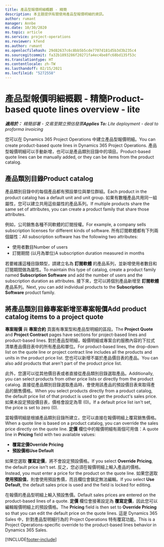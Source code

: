 ```yaml
---
title: 產品型報價明細概觀 - 精簡
description: 本主題提供有關使用產品型報價明細的資訊。
author: rumant
manager: Annbe
ms.date: 10/30/2020
ms.topic: article
ms.service: project-operations
ms.reviewer: kfend
ms.author: rumant
ms.openlocfilehash: 29d82637c6c8bb5b5cde7707d181d5b3d3b235c4
ms.sourcegitcommit: fa32b1893286f20271fa4ec4be8fc68bd135f53c
ms.translationtype: HT
ms.contentlocale: zh-TW
ms.lasthandoff: 02/15/2021
ms.locfileid: "5272558"
---
```

# <a name="product-based-quote-lines-overview---lite"></a><span data-ttu-id="d2c49-103">產品型報價明細概觀 - 精簡</span><span class="sxs-lookup"><span data-stu-id="d2c49-103">Product-based quote lines overview - lite</span></span>

<span data-ttu-id="d2c49-104">_**適用於：** 精簡部署 - 交易至開立預估發票_</span><span class="sxs-lookup"><span data-stu-id="d2c49-104">_**Applies To:** Lite deployment - deal to proforma invoicing_</span></span>

<span data-ttu-id="d2c49-105">您可以在 Dynamics 365 Project Operations 中建立產品型報價明細。</span><span class="sxs-lookup"><span data-stu-id="d2c49-105">You can create product-based quote lines in Dynamics 365 Project Operations.</span></span> <span data-ttu-id="d2c49-106">產品型報價明細可以手動新增，也可以是產品類別目錄中的項目。</span><span class="sxs-lookup"><span data-stu-id="d2c49-106">Product-based quote lines can be manually added, or they can be items from the product catalog.</span></span>

## <a name="product-catalog"></a><span data-ttu-id="d2c49-107">產品類別目錄</span><span class="sxs-lookup"><span data-stu-id="d2c49-107">Product catalog</span></span>

<span data-ttu-id="d2c49-108">產品類別目錄中的每個產品都有預設單位與單位群組。</span><span class="sxs-lookup"><span data-stu-id="d2c49-108">Each product in the product catalog has a default unit and unit group.</span></span> <span data-ttu-id="d2c49-109">如果有數種產品共用同一組屬性，您可以建立共用這些屬性的產品系列。</span><span class="sxs-lookup"><span data-stu-id="d2c49-109">If multiple products share the same set of attributes, you can create a product family that share those attributes.</span></span> 

<span data-ttu-id="d2c49-110">例如，公司銷售各種不同軟體的訂閱授權。</span><span class="sxs-lookup"><span data-stu-id="d2c49-110">For example, a company sells subscription licenses for different kinds of software.</span></span> <span data-ttu-id="d2c49-111">所有訂閱軟體都有下列兩個屬性：</span><span class="sxs-lookup"><span data-stu-id="d2c49-111">All subscription software has the following two attributes:</span></span>

- <span data-ttu-id="d2c49-112">使用者數目</span><span class="sxs-lookup"><span data-stu-id="d2c49-112">Number of users</span></span>
- <span data-ttu-id="d2c49-113">訂閱期間 (以月為單位)</span><span class="sxs-lookup"><span data-stu-id="d2c49-113">A subscription duration measured in months</span></span>

<span data-ttu-id="d2c49-114">若要維護這種目錄類型，請建立名為 **訂閱軟體** 的產品系列，並新增使用者數目和訂閱期間做為屬性。</span><span class="sxs-lookup"><span data-stu-id="d2c49-114">To maintain this type of catalog, create a product family named **Subscription Software** and add the number of users and the subscription duration as attributes.</span></span> <span data-ttu-id="d2c49-115">接下來，您可以將個別產品新增至 **訂閱軟體** 產品系列。</span><span class="sxs-lookup"><span data-stu-id="d2c49-115">Next, you can add individual products to the **Subscription Software** product family.</span></span>

## <a name="add-product-catalog-items-to-a-project-quote"></a><span data-ttu-id="d2c49-116">將產品類別目錄專案新增至專案報價</span><span class="sxs-lookup"><span data-stu-id="d2c49-116">Add product catalog items to a project quote</span></span>

<span data-ttu-id="d2c49-117">**專案報價** 與 **專案合約** 頁面有專案型和產品型明細的區段。</span><span class="sxs-lookup"><span data-stu-id="d2c49-117">The **Project Quote** and **Project Contract** pages have sections for project-based lines and product-based lines.</span></span> <span data-ttu-id="d2c49-118">對於產品型明細，報價明細或專案合約服務內容的下拉式清單產品價目表中的所有產品和單位。</span><span class="sxs-lookup"><span data-stu-id="d2c49-118">For product-based lines, the drop-down list on the quote line or project contract line includes all the products and units in the product price list.</span></span> <span data-ttu-id="d2c49-119">您也可以新增不屬於產品價目表的產品。</span><span class="sxs-lookup"><span data-stu-id="d2c49-119">You can also add products that aren't part of the product price list.</span></span>

<span data-ttu-id="d2c49-120">此外，您還可以從其他價目表或者直接從產品類別目錄選取產品。</span><span class="sxs-lookup"><span data-stu-id="d2c49-120">Additionally, you can select products from other price lists or directly from the product catalog.</span></span> <span data-ttu-id="d2c49-121">直接從產品類別目錄選取產品時，會使用該產品的預設價目表來取得產品的銷售價格。</span><span class="sxs-lookup"><span data-stu-id="d2c49-121">When you select products directly from a product catalog, the default price list of that product is used to get the product's sales price.</span></span> <span data-ttu-id="d2c49-122">如果未設定預設價目表，價格會設定為零 (0)。</span><span class="sxs-lookup"><span data-stu-id="d2c49-122">If a default price list isn't set, the price is set to zero (0).</span></span>

<span data-ttu-id="d2c49-123">當報價明細是根據產品類別目錄所建立，您可以直接在報價明細上覆寫銷售價格。</span><span class="sxs-lookup"><span data-stu-id="d2c49-123">When a quote line is based on a product catalog, you can override the sales price directly on the quote line.</span></span> <span data-ttu-id="d2c49-124">**定價** 欄位中的報價明細有兩個可用值：</span><span class="sxs-lookup"><span data-stu-id="d2c49-124">A quote line in **Pricing** field with two available values:</span></span>

- <span data-ttu-id="d2c49-125">**覆寫定價**</span><span class="sxs-lookup"><span data-stu-id="d2c49-125">**Override Pricing**</span></span>
- <span data-ttu-id="d2c49-126">**預設價格**</span><span class="sxs-lookup"><span data-stu-id="d2c49-126">**Use Default**</span></span>

<span data-ttu-id="d2c49-127">如果您選取 **覆寫定價**，將不會設定預設價格。</span><span class="sxs-lookup"><span data-stu-id="d2c49-127">If you select **Override Pricing**, the default price isn't set.</span></span> <span data-ttu-id="d2c49-128">反之，您必須在報價明細上輸入產品的價格。</span><span class="sxs-lookup"><span data-stu-id="d2c49-128">Instead, you must enter a price for the product on the quote line.</span></span> <span data-ttu-id="d2c49-129">如果您選取 **使用預設值**，則會使用預設售價，而且欄位會鎖定無法編輯。</span><span class="sxs-lookup"><span data-stu-id="d2c49-129">If you select **Use Default**, the default sales price is used and the field is locked for editing.</span></span>

<span data-ttu-id="d2c49-130">在報價的產品型明細上輸入預設售價。</span><span class="sxs-lookup"><span data-stu-id="d2c49-130">Default sales prices are entered on the product-based lines of a quote.</span></span> <span data-ttu-id="d2c49-131">**定價** 欄位會接著設定為 **覆寫定價**，因此您可以編輯報價明細上的預設價格。</span><span class="sxs-lookup"><span data-stu-id="d2c49-131">The **Pricing** field is then set to **Override Pricing** so that you can edit the default price on the quote lines.</span></span> <span data-ttu-id="d2c49-132">這是 Dynamics 365 Sales 中，針對產品型明細行為的 Project Operations 特有覆寫功能。</span><span class="sxs-lookup"><span data-stu-id="d2c49-132">This is a Project Operations-specific override to the product-based lines behavior in Dynamics 365 Sales.</span></span>


[!INCLUDE[footer-include](../../includes/footer-banner.md)]